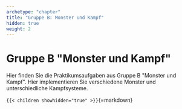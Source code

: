```yaml
---
archetype: "chapter"
title: "Gruppe B: Monster und Kampf"
hidden: true
weight: 2
---
```



# Gruppe B "Monster und Kampf"

Hier finden Sie die Praktikumsaufgaben aus Gruppe B "Monster und Kampf". Hier implementieren Sie
verschiedene Monster und unterschiedliche Kampfsysteme.


`{{< children showhidden="true" >}}`{=markdown}
